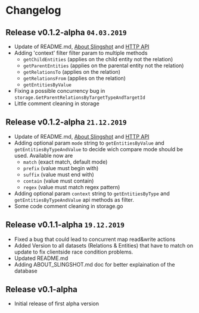 # Changelog    
## Release v0.1.2-alpha `04.03.2019`
* Update of README.md, [About Slingshot](https://github.com/voodooEntity/slingshotdb/blob/master/docs/ABOUT_SLINGSHOT.md) and [HTTP API](https://github.com/voodooEntity/slingshotdb/blob/master/docs/HTTP_API_V1.md)
* Adding 'context' filter filter param to multiple methods
    * `getChildEntities` (applies on the child entity not the relation) 
    * `getParentEntities` (applies on the parental entity not the relation)
    * `getRelationsTo` (applies on the relation)
    * `getRelationsFrom` (applies on the relation)
    * `getEntitiesByValue` 
* Fixing a possible concurrency bug in `storage.GetParentRelationsByTargetTypeAndTargetId`
* Little comment cleaning in storage

## Release v0.1.2-alpha `21.12.2019`    
* Update of README.md, [About Slingshot](https://github.com/voodooEntity/slingshotdb/blob/master/docs/ABOUT_SLINGSHOT.md) and [HTTP API](https://github.com/voodooEntity/slingshotdb/blob/master/docs/HTTP_API_V1.md)
* Adding optional param `mode` string to `getEntitiesByValue` and `getEntitiesByTypeAndValue` to decide wich compare mode should be used. Available now are
    * `match` (exact match, default mode)
    * `prefix` (value must begin with)
    * `suffix` (value must end with)
    * `contain` (value must contain)
    * `regex` (value must match regex pattern)
* Adding optional param `context` string to `getEntitiesByType` and `getEntitiesByTypeAndValue` api methods as filter.
* Some code comment cleaning in storage.go

## Release v0.1.1-alpha `19.12.2019`    
* Fixed a bug that could lead to concurrent map read&write actions
* Added Version to all datasets (Relations & Entities) that have to match on update to fix clientside race condition problems.
* Updated README.md
* Adding ABOUT_SLINGSHOT.md doc for better explaination of the database

## Release v0.1-alpha    
* Initial release of first alpha version